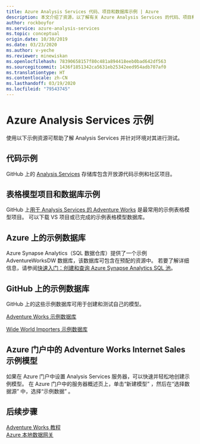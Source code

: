 ```yaml
---
title: Azure Analysis Services 代码、项目和数据库示例 | Azure
description: 本文介绍了资源，以了解有关 Azure Analysis Services 的代码、项目和数据库示例。
author: rockboyfor
ms.service: azure-analysis-services
ms.topic: conceptual
origin.date: 10/30/2019
ms.date: 03/23/2020
ms.author: v-yeche
ms.reviewer: minewiskan
ms.openlocfilehash: 78390658157f80c481a894418eeb0bad642df563
ms.sourcegitcommit: 1436f1851342ca5631eb25342eed954adb707af0
ms.translationtype: HT
ms.contentlocale: zh-CN
ms.lasthandoff: 03/19/2020
ms.locfileid: "79543745"
---
```

# <a name="azure-analysis-services-samples"></a>Azure Analysis Services 示例

使用以下示例资源可帮助了解 Analysis Services 并针对环境对其进行测试。

## <a name="code-samples"></a>代码示例

GitHub 上的 [Analysis Services](https://github.com/Microsoft/Analysis-Services) 存储库包含开放源代码示例和社区项目。 

## <a name="tabular-model-project-and-database-samples"></a>表格模型项目和数据库示例

GitHub 上[用于 Analysis Services 的 Adventure Works](https://github.com/Microsoft/sql-server-samples/releases/tag/adventureworks-analysis-services) 是最常用的示例表格模型项目。 可以下载 VS 项目或已完成的示例表格模型数据库。

## <a name="sample-database-on-azure"></a>Azure 上的示例数据库

Azure Synapse Analytics（SQL 数据仓库）提供了一个示例 AdventureWorksDW 数据库，该数据库可包含在预配的资源中。 若要了解详细信息，请参阅[快速入门：创建和查询 Azure Synapse Analytics SQL 池](https://docs.azure.cn/sql-data-warehouse/create-data-warehouse-portal)。

## <a name="sample-databases-on-github"></a>GitHub 上的示例数据库

GitHub 上的这些示例数据库可用于创建和测试自己的模型。 

[Adventure Works 示例数据库](https://github.com/Microsoft/sql-server-samples/releases/tag/adventureworks2014)

[Wide World Importers 示例数据库](https://github.com/Microsoft/sql-server-samples/releases/tag/wide-world-importers-v1.0)

## <a name="adventure-works-internet-sales-sample-model-in-azure-portal"></a>Azure 门户中的 Adventure Works Internet Sales 示例模型

如果在 Azure 门户中设置 Analysis Services 服务器，可以快速并轻松地创建示例模型。 在 Azure 门户中的服务器概述页上，单击“新建模型”  ，然后在“选择数据源”  中，选择“示例数据”  。

## <a name="next-steps"></a>后续步骤

[Adventure Works 教程](https://docs.microsoft.com/analysis-services/tutorial-tabular-1400/as-adventure-works-tutorial)   
[Azure 本地数据网关](analysis-services-gateway.md)

<!--Update_Description: update meta properties -->